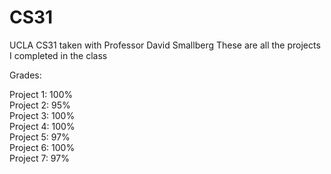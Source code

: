 # CS31
UCLA CS31 taken with Professor David Smallberg
These are all the projects I completed in the class

Grades:

Project 1: 100%  
Project 2:  95%  
Project 3: 100%  
Project 4: 100%  
Project 5:  97%  
Project 6: 100%  
Project 7:  97%  
